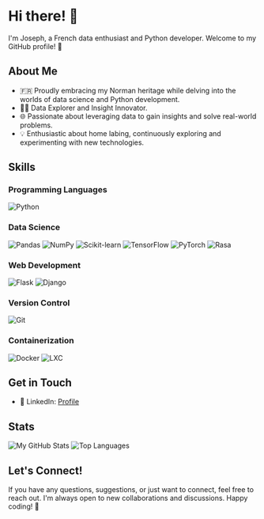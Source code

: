 # Hi there! 👋

I'm Joseph, a French data enthusiast and Python developer. Welcome to my GitHub profile! 🚀

## About Me

- 🇫🇷 Proudly embracing my Norman heritage while delving into the worlds of data science and Python development.
- 👨‍💻 Data Explorer and Insight Innovator.
- 🌐 Passionate about leveraging data to gain insights and solve real-world problems.
- 💡 Enthusiastic about home labing, continuously exploring and experimenting with new technologies.


## Skills

### Programming Languages
![Python](https://img.shields.io/badge/Python-3776AB?style=for-the-badge&logo=python&logoColor=white)

### Data Science
![Pandas](https://img.shields.io/badge/Pandas-150458?style=for-the-badge&logo=pandas&logoColor=white)
![NumPy](https://img.shields.io/badge/NumPy-013243?style=for-the-badge&logo=numpy&logoColor=white)
![Scikit-learn](https://img.shields.io/badge/Scikit--learn-F7931E?style=for-the-badge&logo=scikit-learn&logoColor=white)
![TensorFlow](https://img.shields.io/badge/TensorFlow-FF6F00?style=for-the-badge&logo=tensorflow&logoColor=white)
![PyTorch](https://img.shields.io/badge/PyTorch-EE4C2C?style=for-the-badge&logo=pytorch&logoColor=white)
![Rasa](https://img.shields.io/badge/Rasa-1F1E1D?style=for-the-badge&logo=rasa&logoColor=white)

### Web Development
![Flask](https://img.shields.io/badge/Flask-000000?style=for-the-badge&logo=flask&logoColor=white)
![Django](https://img.shields.io/badge/Django-092E20?style=for-the-badge&logo=django&logoColor=white)

### Version Control
![Git](https://img.shields.io/badge/Git-F05032?style=for-the-badge&logo=git&logoColor=white)

### Containerization
![Docker](https://img.shields.io/badge/Docker-2496ED?style=for-the-badge&logo=docker&logoColor=white)
![LXC](https://img.shields.io/badge/LXC-DD4814?style=for-the-badge&logo=Linux%20Containers&logoColor=white)

## Get in Touch

- 💼 LinkedIn: [Profile](https://www.linkedin.com/in/chs-jo/)

## Stats

![My GitHub Stats](https://github-readme-stats.vercel.app/api?username=JosephCHS&show_icons=true&hide_title=true&hide_border=true&count_private=true&theme=dark)
![Top Languages](https://github-readme-stats.vercel.app/api/top-langs/?username=JosephCHS&layout=compact&langs_count=6&theme=dark&hide_border=true)


## Let's Connect!

If you have any questions, suggestions, or just want to connect, feel free to reach out. I'm always open to new collaborations and discussions. Happy coding! 🚀
